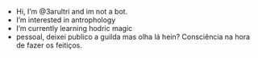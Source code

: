 - Hi, I’m @3arultri and im not a bot.
- I’m interested in antrophology
- I’m currently learning hodric magic
- pessoal, deixei publico a guilda mas olha 
lá hein? Consciência na hora de fazer os feitiços.



